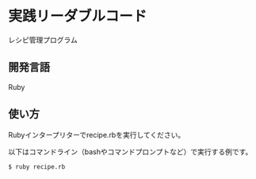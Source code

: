 # 実践リーダブルコード

レシピ管理プログラム

## 開発言語

Ruby

## 使い方

Rubyインタープリターでrecipe.rbを実行してください。

以下はコマンドライン（bashやコマンドプロンプトなど）で実行する例です。

```bash
$ ruby recipe.rb
```
